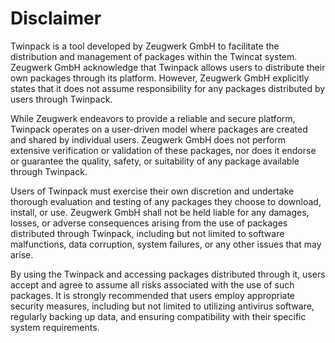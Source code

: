 # Disclaimer

Twinpack is a tool developed by Zeugwerk GmbH to facilitate the distribution and management of packages within the Twincat system.
Zeugwerk GmbH acknowledge that Twinpack allows users to distribute their own packages through its platform. 
However, Zeugwerk GmbH explicitly states that it does not assume responsibility for any packages distributed by users through Twinpack.

While Zeugwerk endeavors to provide a reliable and secure platform, Twinpack operates on a user-driven model where packages are 
created and shared by individual users. Zeugwerk GmbH does not perform extensive verification or validation of these packages, 
nor does it endorse or guarantee the quality, safety, or suitability of any package available through Twinpack.

Users of Twinpack must exercise their own discretion and undertake thorough evaluation and testing of any packages they 
choose to download, install, or use. Zeugwerk GmbH shall not be held liable for any damages, losses, or adverse consequences 
arising from the use of packages distributed through Twinpack, including but not limited to software malfunctions, 
data corruption, system failures, or any other issues that may arise.

By using the Twinpack and accessing packages distributed through it, users accept and agree to assume all risks associated 
with the use of such packages. It is strongly recommended that users employ appropriate security measures, including but not 
limited to utilizing antivirus software, regularly backing up data, and ensuring compatibility with their specific system requirements.
